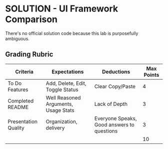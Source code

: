 # SOLUTION - UI Framework Comparison

There's no official solution code because this lab is purposefully ambiguous. 

## Grading Rubric

| Criteria | Expectations | Deductions | Max Points |
|----------|--------------|------------|------------|
| To Do Features | Add, Delete, Edit, Toggle Status | Clear Copy/Paste | 4 |
| Completed README | Well Reasoned Arguments, Usage Stats | Lack of Depth | 3 |
| Presentation Quality | Organization, delivery | Everyone Speaks, Good answers to questions | 3 |
|          |              |            | 10 |
